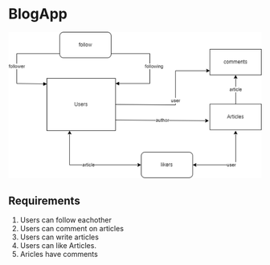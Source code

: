 # BlogApp
<img src="https://github.com/chelpuri/BlogApp/blob/main/mediaapp.drawio.png">

## Requirements
 1. Users can follow eachother
 2. Users can comment on articles
 3. Users can write articles
 4. Users can like Articles.
 5. Aricles have comments
